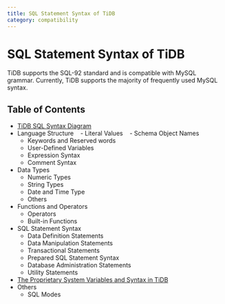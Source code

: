 ```yaml
---
title: SQL Statement Syntax of TiDB
category: compatibility
---
```


# SQL Statement Syntax of TiDB

TiDB supports the SQL-92 standard and is compatible with MySQL grammar. Currently, TiDB supports the majority of frequently used MySQL syntax.

## Table of Contents

+ [TiDB SQL Syntax Diagram](https://pingcap.github.io/sqlgram/)
+ Language Structure
    - Literal Values
    - Schema Object Names
    - Keywords and Reserved words
    - User-Defined Variables
    - Expression Syntax
    - Comment Syntax
+ Data Types
    - Numeric Types
    - String Types
    - Date and Time Type
    - Others
+ Functions and Operators
    - Operators
    - Built-in Functions
+ SQL Statement Syntax
    - Data Definition Statements
    - Data Manipulation Statements
    - Transactional Statements
    - Prepared SQL Statement Syntax
    - Database Administration Statements
    - Utility Statements
+ [The Proprietary System Variables and Syntax in TiDB](tidb-specific.md)
+ Others
    - SQL Modes